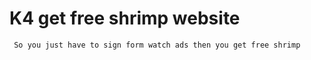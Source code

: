 # K4 get free shrimp website

```python
 So you just have to sign form watch ads then you get free shrimp

```
